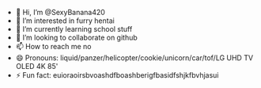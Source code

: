 - 👋 Hi, I’m @SexyBanana420
- 👀 I’m interested in furry hentai
- 🌱 I’m currently learning school stuff
- 💞️ I’m looking to collaborate on github
- 📫 How to reach me      no
- 😄 Pronouns: liquid/panzer/helicopter/cookie/unicorn/car/tof/LG UHD TV OLED 4K 85'
- ⚡ Fun fact: euioraoirsbvoashdfboashberigfbasidfshjkfbvhjasui

<!---
SexyBanana420/SexyBanana420 is a ✨ special ✨ repository because its `README.md` (this file) appears on your GitHub profile.
You can click the Preview link to take a look at your changes.
--->
